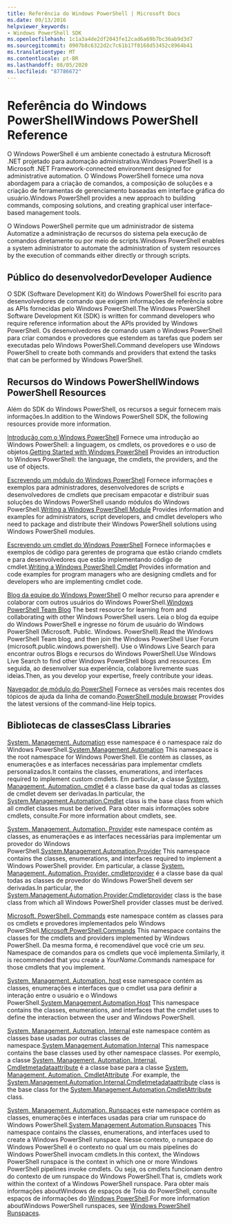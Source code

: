 ```yaml
---
title: Referência do Windows PowerShell | Microsoft Docs
ms.date: 09/13/2016
helpviewer_keywords:
- Windows PowerShell SDK
ms.openlocfilehash: 1c1a3a4de2df2043fe12cad6a69b7bc36ab9d3d7
ms.sourcegitcommit: 0907b8c6322d2c7c61b17f8168d53452c8964b41
ms.translationtype: MT
ms.contentlocale: pt-BR
ms.lasthandoff: 08/05/2020
ms.locfileid: "87786672"
---
```

# <a name="windows-powershell-reference"></a><span data-ttu-id="4dc1b-102">Referência do Windows PowerShell</span><span class="sxs-lookup"><span data-stu-id="4dc1b-102">Windows PowerShell Reference</span></span>

<span data-ttu-id="4dc1b-103">O Windows PowerShell é um ambiente conectado à estrutura Microsoft .NET projetado para automação administrativa.</span><span class="sxs-lookup"><span data-stu-id="4dc1b-103">Windows PowerShell is a Microsoft .NET Framework-connected environment designed for administrative automation.</span></span> <span data-ttu-id="4dc1b-104">O Windows PowerShell fornece uma nova abordagem para a criação de comandos, a composição de soluções e a criação de ferramentas de gerenciamento baseadas em interface gráfica do usuário.</span><span class="sxs-lookup"><span data-stu-id="4dc1b-104">Windows PowerShell provides a new approach to building commands, composing solutions, and creating graphical user interface-based management tools.</span></span>

<span data-ttu-id="4dc1b-105">O Windows PowerShell permite que um administrador de sistema Automatize a administração de recursos do sistema pela execução de comandos diretamente ou por meio de scripts.</span><span class="sxs-lookup"><span data-stu-id="4dc1b-105">Windows PowerShell enables a system administrator to automate the administration of system resources by the execution of commands either directly or through scripts.</span></span>

## <a name="developer-audience"></a><span data-ttu-id="4dc1b-106">Público do desenvolvedor</span><span class="sxs-lookup"><span data-stu-id="4dc1b-106">Developer Audience</span></span>

<span data-ttu-id="4dc1b-107">O SDK (Software Development Kit) do Windows PowerShell foi escrito para desenvolvedores de comando que exigem informações de referência sobre as APIs fornecidas pelo Windows PowerShell.</span><span class="sxs-lookup"><span data-stu-id="4dc1b-107">The Windows PowerShell Software Development Kit (SDK) is written for command developers who require reference information about the APIs provided by Windows PowerShell.</span></span> <span data-ttu-id="4dc1b-108">Os desenvolvedores de comando usam o Windows PowerShell para criar comandos e provedores que estendem as tarefas que podem ser executadas pelo Windows PowerShell.</span><span class="sxs-lookup"><span data-stu-id="4dc1b-108">Command developers use Windows PowerShell to create both commands and providers that extend the tasks that can be performed by Windows PowerShell.</span></span>

## <a name="windows-powershell-resources"></a><span data-ttu-id="4dc1b-109">Recursos do Windows PowerShell</span><span class="sxs-lookup"><span data-stu-id="4dc1b-109">Windows PowerShell Resources</span></span>

<span data-ttu-id="4dc1b-110">Além do SDK do Windows PowerShell, os recursos a seguir fornecem mais informações.</span><span class="sxs-lookup"><span data-stu-id="4dc1b-110">In addition to the Windows PowerShell SDK, the following resources provide more information.</span></span>

<span data-ttu-id="4dc1b-111">[Introdução com o Windows PowerShell](/powershell/scripting/getting-started/getting-started-with-windows-powershell) Fornece uma introdução ao Windows PowerShell: a linguagem, os cmdlets, os provedores e o uso de objetos.</span><span class="sxs-lookup"><span data-stu-id="4dc1b-111">[Getting Started with Windows PowerShell](/powershell/scripting/getting-started/getting-started-with-windows-powershell) Provides an introduction to Windows PowerShell: the language, the cmdlets, the providers, and the use of objects.</span></span>

<span data-ttu-id="4dc1b-112">[Escrevendo um módulo do Windows PowerShell](./module/writing-a-windows-powershell-module.md) Fornece informações e exemplos para administradores, desenvolvedores de scripts e desenvolvedores de cmdlets que precisam empacotar e distribuir suas soluções do Windows PowerShell usando módulos do Windows PowerShell.</span><span class="sxs-lookup"><span data-stu-id="4dc1b-112">[Writing a Windows PowerShell Module](./module/writing-a-windows-powershell-module.md) Provides information and examples for administrators, script developers, and cmdlet developers who need to package and distribute their Windows PowerShell solutions using Windows PowerShell modules.</span></span>

<span data-ttu-id="4dc1b-113">[Escrevendo um cmdlet do Windows PowerShell](./cmdlet/writing-a-windows-powershell-cmdlet.md) Fornece informações e exemplos de código para gerentes de programa que estão criando cmdlets e para desenvolvedores que estão implementando código de cmdlet.</span><span class="sxs-lookup"><span data-stu-id="4dc1b-113">[Writing a Windows PowerShell Cmdlet](./cmdlet/writing-a-windows-powershell-cmdlet.md) Provides information and code examples for program managers who are designing cmdlets and for developers who are implementing cmdlet code.</span></span>

<span data-ttu-id="4dc1b-114">[Blog da equipe do Windows PowerShell](https://blogs.msdn.microsoft.com/PowerShell/) O melhor recurso para aprender e colaborar com outros usuários do Windows PowerShell.</span><span class="sxs-lookup"><span data-stu-id="4dc1b-114">[Windows PowerShell Team Blog](https://blogs.msdn.microsoft.com/PowerShell/) The best resource for learning from and collaborating with other Windows PowerShell users.</span></span> <span data-ttu-id="4dc1b-115">Leia o blog da equipe do Windows PowerShell e ingresse no fórum de usuário do Windows PowerShell (Microsoft. Public. Windows. PowerShell).</span><span class="sxs-lookup"><span data-stu-id="4dc1b-115">Read the Windows PowerShell Team blog, and then join the Windows PowerShell User Forum (microsoft.public.windows.powershell).</span></span>
<span data-ttu-id="4dc1b-116">Use o Windows Live Search para encontrar outros Blogs e recursos do Windows PowerShell.</span><span class="sxs-lookup"><span data-stu-id="4dc1b-116">Use Windows Live Search to find other Windows PowerShell blogs and resources.</span></span> <span data-ttu-id="4dc1b-117">Em seguida, ao desenvolver sua experiência, colabore livremente suas ideias.</span><span class="sxs-lookup"><span data-stu-id="4dc1b-117">Then, as you develop your expertise, freely contribute your ideas.</span></span>

<span data-ttu-id="4dc1b-118">[Navegador de módulo do PowerShell](/powershell/module/) Fornece as versões mais recentes dos tópicos de ajuda da linha de comando.</span><span class="sxs-lookup"><span data-stu-id="4dc1b-118">[PowerShell module browser](/powershell/module/) Provides the latest versions of the command-line Help topics.</span></span>

## <a name="class-libraries"></a><span data-ttu-id="4dc1b-119">Bibliotecas de classes</span><span class="sxs-lookup"><span data-stu-id="4dc1b-119">Class Libraries</span></span>

<span data-ttu-id="4dc1b-120">[System. Management. Automation](/dotnet/api/System.Management.Automation) esse namespace é o namespace raiz do Windows PowerShell.</span><span class="sxs-lookup"><span data-stu-id="4dc1b-120">[System.Management.Automation](/dotnet/api/System.Management.Automation) This namespace is the root namespace for Windows PowerShell.</span></span> <span data-ttu-id="4dc1b-121">Ele contém as classes, as enumerações e as interfaces necessárias para implementar cmdlets personalizados.</span><span class="sxs-lookup"><span data-stu-id="4dc1b-121">It contains the classes, enumerations, and interfaces required to implement custom cmdlets.</span></span> <span data-ttu-id="4dc1b-122">Em particular, a classe [System. Management. Automation. cmdlet](/dotnet/api/System.Management.Automation.Cmdlet) é a classe base da qual todas as classes de cmdlet devem ser derivadas.</span><span class="sxs-lookup"><span data-stu-id="4dc1b-122">In particular, the [System.Management.Automation.Cmdlet](/dotnet/api/System.Management.Automation.Cmdlet) class is the base class from which all cmdlet classes must be derived.</span></span> <span data-ttu-id="4dc1b-123">Para obter mais informações sobre cmdlets, consulte.</span><span class="sxs-lookup"><span data-stu-id="4dc1b-123">For more information about cmdlets, see.</span></span>

<span data-ttu-id="4dc1b-124">[System. Management. Automation. Provider](/dotnet/api/System.Management.Automation.Provider) este namespace contém as classes, as enumerações e as interfaces necessárias para implementar um provedor do Windows PowerShell.</span><span class="sxs-lookup"><span data-stu-id="4dc1b-124">[System.Management.Automation.Provider](/dotnet/api/System.Management.Automation.Provider) This namespace contains the classes, enumerations, and interfaces required to implement a Windows PowerShell provider.</span></span> <span data-ttu-id="4dc1b-125">Em particular, a classe [System. Management. Automation. Provider. cmdletprovider](/dotnet/api/System.Management.Automation.Provider.CmdletProvider) é a classe base da qual todas as classes de provedor do Windows PowerShell devem ser derivadas.</span><span class="sxs-lookup"><span data-stu-id="4dc1b-125">In particular, the [System.Management.Automation.Provider.Cmdletprovider](/dotnet/api/System.Management.Automation.Provider.CmdletProvider) class is the base class from which all Windows PowerShell provider classes must be derived.</span></span>

<span data-ttu-id="4dc1b-126">[Microsoft. PowerShell. Commands](/dotnet/api/Microsoft.PowerShell.Commands) este namespace contém as classes para os cmdlets e provedores implementados pelo Windows PowerShell.</span><span class="sxs-lookup"><span data-stu-id="4dc1b-126">[Microsoft.PowerShell.Commands](/dotnet/api/Microsoft.PowerShell.Commands) This namespace contains the classes for the cmdlets and providers implemented by Windows PowerShell.</span></span> <span data-ttu-id="4dc1b-127">Da mesma forma, é recomendável que você crie um *seu*. Namespace de comandos para os cmdlets que você implementa.</span><span class="sxs-lookup"><span data-stu-id="4dc1b-127">Similarly, it is recommended that you create a *YourName*.Commands namespace for those cmdlets that you implement.</span></span>

<span data-ttu-id="4dc1b-128">[System. Management. Automation. host](/dotnet/api/System.Management.Automation.Host) esse namespace contém as classes, enumerações e interfaces que o cmdlet usa para definir a interação entre o usuário e o Windows PowerShell.</span><span class="sxs-lookup"><span data-stu-id="4dc1b-128">[System.Management.Automation.Host](/dotnet/api/System.Management.Automation.Host) This namespace contains the classes, enumerations, and interfaces that the cmdlet uses to define the interaction between the user and Windows PowerShell.</span></span>

<span data-ttu-id="4dc1b-129">[System. Management. Automation. Internal](/dotnet/api/System.Management.Automation.Internal) este namespace contém as classes base usadas por outras classes de namespace.</span><span class="sxs-lookup"><span data-stu-id="4dc1b-129">[System.Management.Automation.Internal](/dotnet/api/System.Management.Automation.Internal) This namespace contains the base classes used by other namespace classes.</span></span> <span data-ttu-id="4dc1b-130">Por exemplo, a classe [System. Management. Automation. Internal. Cmdletmetadataattribute](/dotnet/api/System.Management.Automation.Internal.CmdletMetadataAttribute) é a classe base para a classe [System. Management. Automation. CmdletAttribute](/dotnet/api/System.Management.Automation.CmdletAttribute) .</span><span class="sxs-lookup"><span data-stu-id="4dc1b-130">For example, the [System.Management.Automation.Internal.Cmdletmetadataattribute](/dotnet/api/System.Management.Automation.Internal.CmdletMetadataAttribute) class is the base class for the [System.Management.Automation.CmdletAttribute](/dotnet/api/System.Management.Automation.CmdletAttribute) class.</span></span>

<span data-ttu-id="4dc1b-131">[System. Management. Automation. Runspaces](/dotnet/api/System.Management.Automation.Runspaces) este namespace contém as classes, enumerações e interfaces usadas para criar um runspace do Windows PowerShell.</span><span class="sxs-lookup"><span data-stu-id="4dc1b-131">[System.Management.Automation.Runspaces](/dotnet/api/System.Management.Automation.Runspaces) This namespace contains the classes, enumerations, and interfaces used to create a Windows PowerShell runspace.</span></span> <span data-ttu-id="4dc1b-132">Nesse contexto, o runspace do Windows PowerShell é o contexto no qual um ou mais pipelines do Windows PowerShell invocam cmdlets.</span><span class="sxs-lookup"><span data-stu-id="4dc1b-132">In this context, the Windows PowerShell runspace is the context in which one or more Windows PowerShell pipelines invoke cmdlets.</span></span> <span data-ttu-id="4dc1b-133">Ou seja, os cmdlets funcionam dentro do contexto de um runspace do Windows PowerShell.</span><span class="sxs-lookup"><span data-stu-id="4dc1b-133">That is, cmdlets work within the context of a Windows PowerShell runspace.</span></span> <span data-ttu-id="4dc1b-134">Para obter mais informações aboutWindows de espaços de Tróia do PowerShell, consulte espaços de informações do [Windows PowerShell](hosting/creating-runspaces.md).</span><span class="sxs-lookup"><span data-stu-id="4dc1b-134">For more information aboutWindows PowerShell runspaces, see [Windows PowerShell Runspaces](hosting/creating-runspaces.md).</span></span>
